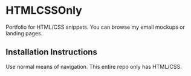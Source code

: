 # HTMLCSSOnly
Portfolio for HTML/CSS snippets.  You can browse my email mockups or landing pages.

## Installation Instructions
Use normal means of navigation.  This entire repo only has HTML/CSS.
